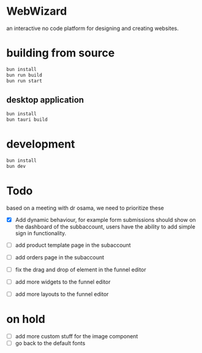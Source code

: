 # WebWizard

an interactive no code platform for designing and creating websites.

# building from source

```bash
bun install
bun run build
bun run start
```

## desktop application

```bash
bun install
bun tauri build
```

# development

```bash
bun install
bun dev
```

# Todo
based on a meeting with dr osama, we need to prioritize these
- [X] Add dynamic behaviour, for example form submissions should show on the dashboard of the subbaccount,
users have the ability to add simple sign in functionality. 
- [ ] add product template page in the subaccount
- [ ] add orders page in the subaccount
- [ ] fix the drag and drop of element in the funnel editor

- [ ] add more widgets to the funnel editor
- [ ] add more layouts to the funnel editor

# on hold
- [ ] add more custom stuff for the image component
- [ ] go back to the default fonts